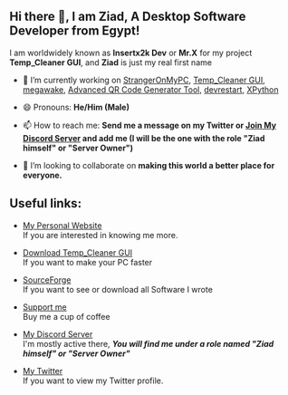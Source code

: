 ## Hi there 👋, I am **Ziad**, A **Desktop Software Developer** from **Egypt**!
I am worldwidely known as **Insertx2k Dev** or **Mr.X** for my project **Temp_Cleaner GUI**, and **Ziad** is just my real first name

- 🔭 I’m currently working on [StrangerOnMyPC](https://github.com/InsertX2k/StrangerOnMyPC), [Temp_Cleaner GUI](https://github.com/InsertX2k/temp_cleaner_gui), [megawake](https://github.com/InsertX2k/megawake), [Advanced QR Code Generator Tool](https://github.com/InsertX2k/qrcode-gen), [devrestart](https://github.com/InsertX2k/devrestart), [XPython](https://github.com/InsertX2k/xpython)

- 😄 Pronouns: **He/Him (Male)**

- 📫 How to reach me: **Send me a message on my Twitter or [Join My Discord Server](https://discord.com/invite/HUMsUpaaHn) and add me (I will be the one with the role "Ziad himself" or "Server Owner")**

- 👯 I’m looking to collaborate on **making this world a better place for everyone.**

## Useful links:

* [My Personal Website](https://insertx2k.github.io/mrx) <br>
If you are interested in knowing me more.

* [Download Temp_Cleaner GUI](https://insertx2k.github.io/temp_cleaner_gui) <br>
If you want to make your PC faster

* [SourceForge](https://sourceforge.net/u/mrxofficial/profile/) <br>
If you want to see or download all Software I wrote

* [Support me](https://www.buymeacoffee.com/insertx2kdev) <br>
Buy me a cup of coffee

* [My Discord Server](https://discord.com/invite/HUMsUpaaHn) <br>
I'm mostly active there, ***You will find me under a role named "Ziad himself" or "Server Owner"***

* [My Twitter](https://twitter.com/insertplayztw) <br>
If you want to view my Twitter profile.


<!--
**InsertX2k/InsertX2k** is a ✨ _special_ ✨ repository because its `README.md` (this file) appears on your GitHub profile.

Here are some ideas to get you started:


- 🌱 I’m currently learning ...

- 🤔 I’m looking for help with ...



- ⚡ Fun fact: ...
-->
